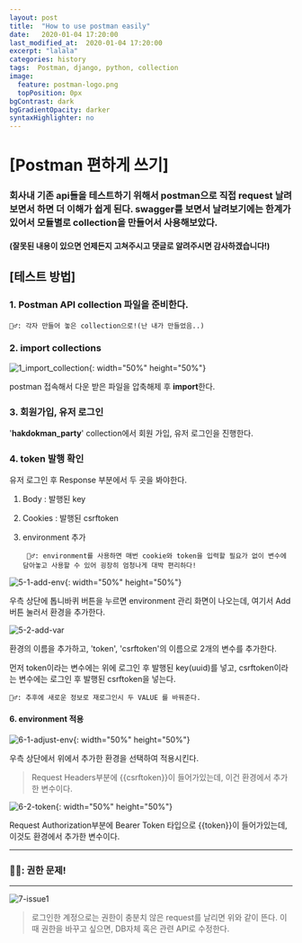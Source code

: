 ```yaml
---
layout: post
title:  "How to use postman easily"
date:   2020-01-04 17:20:00
last_modified_at:  2020-01-04 17:20:00
excerpt: "lalala"
categories: history
tags:  Postman, django, python, collection
image:
  feature: postman-logo.png
  topPosition: 0px
bgContrast: dark
bgGradientOpacity: darker
syntaxHighlighter: no
---
```



# [Postman 편하게 쓰기]
### 회사내 기존 api들을 테스트하기 위해서 postman으로 직접 request 날려보면서 하면 더 이해가 쉽게 된다. swagger를 보면서 날려보기에는 한계가 있어서 모듈별로 collection을 만들어서 사용해보았다.

#### (잘못된 내용이 있으면 언제든지 고쳐주시고 댓글로 알려주시면 감사하겠습니다!)

## [테스트 방법]

###  1.  Postman API collection 파일을 준비한다.
	🧞‍♂️: 각자 만들어 놓은 collection으로!(난 내가 만들었음..)

### 2.  import collections

![1_import_collection](https://www.notion.so/image/https%3A%2F%2Fs3-us-west-2.amazonaws.com%2Fsecure.notion-static.com%2F31cec30d-0560-43af-abaf-563baec8c995%2FUntitled.png?table=block&id=9d82d480-e742-4219-892a-dd38c1d0fc03&width=6720&cache=v2){: width="50%" height="50%"}

postman 접속해서 다운 받은 파일을 압축해제 후 **import**한다.

### 3.  회원가입, 유저 로그인

'**hakdokman_party**' collection에서 회원 가입, 유저 로그인을 진행한다.

### 4.  token 발행 확인

유저 로그인 후 Response 부분에서 두 곳을 봐야한다.

1.  Body : 발행된 key
2.  Cookies : 발행된 csrftoken
3. environment 추가

		🧞‍♂️: environment를 사용하면 매번 cookie와 token을 입력할 필요가 없이 변수에 담아놓고 사용할 수 있어 굉장히 엄청나게 대박 편리하다!

![5-1-add-env](https://www.notion.so/image/https%3A%2F%2Fs3-us-west-2.amazonaws.com%2Fsecure.notion-static.com%2Fbc0c7607-2913-4eea-903d-ba4926d1dc30%2F5-add-env.png?table=block&id=82197f43-f5d5-4257-9eb6-34bf092e054b&width=4000&cache=v2){: width="50%" height="50%"}

우측 상단에 톱니바퀴 버튼을 누르면 environment 관리 화면이 나오는데, 여기서 Add 버튼 눌러서 환경을 추가한다.

![5-2-add-var](https://www.notion.so/image/https%3A%2F%2Fs3-us-west-2.amazonaws.com%2Fsecure.notion-static.com%2F133e52f7-7c1f-4da4-ade2-119f5b5d72c8%2F.png?table=block&id=558f17c0-b635-4e7b-b7b9-12c4f0be3207&width=1440&cache=v2)

환경의 이름을 추가하고, 'token', 'csrftoken'의 이름으로 2개의 변수를 추가한다.

먼저 token이라는 변수에는 위에 로그인 후 발행된 key(uuid)를 넣고, csrftoken이라는 변수에는 로그인 후 발행된 csrftoken을 넣는다.

	🧞‍♂️: 추후에 새로운 정보로 재로그인시 두 VALUE 를 바꿔준다.

#### 6.  environment 적용

![6-1-adjust-env](https://www.notion.so/image/https%3A%2F%2Fs3-us-west-2.amazonaws.com%2Fsecure.notion-static.com%2F27d5790c-9a08-402c-ac4e-4fc36d31abb1%2F6-adjust-env.png?table=block&id=5887b46b-4cff-4368-bfe8-0ada52327da2&width=2880&cache=v2){: width="50%" height="50%"}

우측 상단에서 위에서 추가한 환경을 선택하여 적용시킨다.

> Request Headers부분에 {{csrftoken}}이 들어가있는데, 이건 환경에서 추가한 변수이다.

![6-2-token](https://www.notion.so/image/https%3A%2F%2Fs3-us-west-2.amazonaws.com%2Fsecure.notion-static.com%2F5476d0d2-fb66-491b-8f94-10ea89723cb6%2F3.png?table=block&id=a865413f-9465-45f2-83d4-77d1e47c78d2&width=2790&cache=v2){: width="50%" height="50%"}

Request Authorization부분에 Bearer Token 타입으로 {{token}}이 들어가있는데, 이것도 환경에서 추가한 변수이다.

---
### 🧞‍♂️: 권한 문제! 
---
![7-issue1](https://www.notion.so/image/https%3A%2F%2Fs3-us-west-2.amazonaws.com%2Fsecure.notion-static.com%2F051d5acb-71ae-4e58-a0ac-2d37ecf262b8%2FUntitled.png?table=block&id=b2e36f9a-fa3c-4a78-b75e-5699aea897e4&width=1340&cache=v2)
>로그인한 계정으로는 권한이 충분치 않은 request를 날리면 위와 같이 뜬다. 이때 권한을 바꾸고 싶으면, DB자체 혹은 관련 API로 수정한다.



